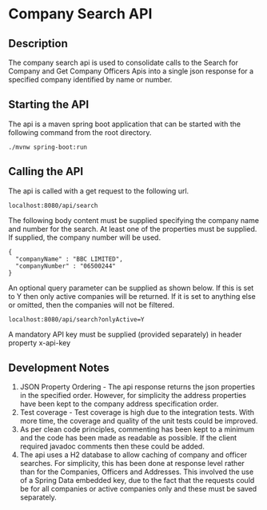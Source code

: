# Company Search API

## Description

The company search api is used to consolidate calls to the Search for Company and Get Company Officers Apis into a single json response for a specified company identified by name or number.

## Starting the API

The api is a maven spring boot application that can be started with the following command from the root directory.

    ./mvnw spring-boot:run

## Calling the API 

The api is called with a get request to the following url.

    localhost:8080/api/search

The following body content must be supplied specifying the company name and number for the search.  At least one of the properties must be supplied.  If supplied, the company number will be used.      

    {
      "companyName" : "BBC LIMITED",
      "companyNumber" : "06500244"
    }

An optional query parameter can be supplied as shown below.  If this is set to Y then only active companies will be returned.  If it is set to anything else or omitted, then the companies will not be filtered. 

    localhost:8080/api/search?onlyActive=Y

A mandatory API key must be supplied (provided separately) in header property x-api-key

## Development Notes

1. JSON Property Ordering - The api response returns the json properties in the specified order.  However, for simplicity the address properties have been kept to the company address specification order.
2. Test coverage - Test coverage is high due to the integration tests.  With more time, the coverage and quality of the unit tests could be improved.
3. As per clean code principles, commenting has been kept to a minimum and the code has been made as readable as possible.  If the client required javadoc comments then these could be added.
4. The api uses a H2 database to allow caching of company and officer searches.  For simplicity, this has been done at response level rather than for the Companies, Officers and Addresses.  This involved the use of a Spring Data embedded key, due to the fact that the requests could be for all companies or active companies only and these must be saved separately.   